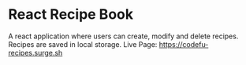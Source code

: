 # React Recipe Book

A react application where users can create, modify and delete recipes. Recipes are saved in local storage. Live Page: https://codefu-recipes.surge.sh